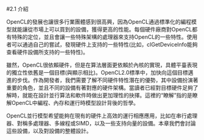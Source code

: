#2.1 介紹

OpenCL的發展也讓很多行業團體感到很高興，因為OpenCL通過標準化的編程模型就能讓從市場上可以買到的設備，獲得更高的性能。每個硬件廠商對OpenCL都有特殊的定位，並且會讓一些特殊架構的處理器來支持OpenCL的一些特性。使用者可以通過自己的嘗試，發現硬件上支持的一些特性(比如，clGetDeviceInfo能夠查看硬件設備所支持的一些特性)。

雖然，OpenCL很依賴硬件，但是在算法層面更依賴於內核的實現，具體平臺表現的獨立性依舊是一個目標(與顯示相比)。OpenCL2.0標準中，加快向這個目標邁進的步伐。作為開發者，我們需要了解不同硬件特性潛在的優勢，其中設備扮演著重要的角色，並且不同的設備有著對應的硬件架構。當讀者已經對目標硬件足夠了解時，就能在設計並行算法和軟件時做出更加理性的抉擇。這裡的“瞭解”指的是瞭解OpenCL中編程、內存和運行時模型設計背後的哲學。

OpenCL並行模型希望能夠在現有的硬件上高效的運行相應應用，比如在串行處理器、對稱多處理器、多線程或SIMD，以及一些支持向量的設備。本章我們會討論這些設備，以及對設備的整體設計。